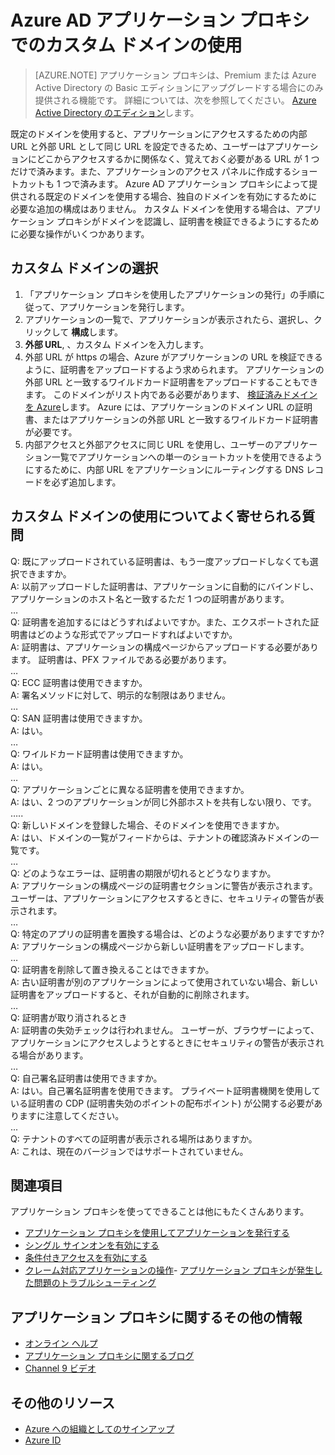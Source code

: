 <properties
    pageTitle="Azure AD アプリケーション プロキシでのカスタム ドメインの使用 | Microsoft Azure"
    description="Azure AD アプリケーション プロキシでカスタム ドメインを使用する方法について説明します。"
    services="active-directory"
    documentationCenter=""
    authors="kgremban"
    manager="StevenPo"
    editor=""/>

<tags
    ms.service="active-directory"
    ms.workload="identity"
    ms.tgt_pltfrm="na"
    ms.devlang="na"
    ms.topic="article"
    ms.date="10/19/2015"
    ms.author="kgremban"/>

# Azure AD アプリケーション プロキシでのカスタム ドメインの使用
> [AZURE.NOTE] アプリケーション プロキシは、Premium または Azure Active Directory の Basic エディションにアップグレードする場合にのみ提供される機能です。 詳細については、次を参照してください。 [Azure Active Directory のエディション](active-directory-editions.md)します。

既定のドメインを使用すると、アプリケーションにアクセスするための内部 URL と外部 URL として同じ URL を設定できるため、ユーザーはアプリケーションにどこからアクセスするかに関係なく、覚えておく必要がある URL が 1 つだけで済みます。また、アプリケーションのアクセス パネルに作成するショートカットも 1 つで済みます。 Azure AD アプリケーション プロキシによって提供される既定のドメインを使用する場合、独自のドメインを有効にするために必要な追加の構成はありません。 カスタム ドメインを使用する場合は、アプリケーション プロキシがドメインを認識し、証明書を検証できるようにするために必要な操作がいくつかあります。

## カスタム ドメインの選択

1. 「アプリケーション プロキシを使用したアプリケーションの発行」の手順に従って、アプリケーションを発行します。
2. アプリケーションの一覧で、アプリケーションが表示されたら、選択し、クリックして **構成**します。
3.  **外部 URL**, 、カスタム ドメインを入力します。
4. 外部 URL が https の場合、Azure がアプリケーションの URL を検証できるように、証明書をアップロードするよう求められます。 アプリケーションの外部 URL と一致するワイルドカード証明書をアップロードすることもできます。 このドメインがリスト内である必要があります、 [検証済みドメインを Azure](https://msdn.microsoft.com/library/azure/jj151788.aspx)します。 Azure には、アプリケーションのドメイン URL の証明書、またはアプリケーションの外部 URL と一致するワイルドカード証明書が必要です。
5. 内部アクセスと外部アクセスに同じ URL を使用し、ユーザーのアプリケーション一覧でアプリケーションへの単一のショートカットを使用できるようにするために、内部 URL をアプリケーションにルーティングする DNS レコードを必ず追加します。

## カスタム ドメインの使用についてよく寄せられる質問

Q: 既にアップロードされている証明書は、もう一度アップロードしなくても選択できますか。 <br>
A: 以前アップロードした証明書は、アプリケーションに自動的にバインドし、アプリケーションのホスト名と一致するただ 1 つの証明書があります。 <br>
…<br>
Q: 証明書を追加するにはどうすればよいですか。また、エクスポートされた証明書はどのような形式でアップロードすればよいですか。 <br>
A: 証明書は、アプリケーションの構成ページからアップロードする必要があります。 証明書は、PFX ファイルである必要があります。 <br>
…<br>
Q: ECC 証明書は使用できますか。 <br>
A: 署名メソッドに対して、明示的な制限はありません。 <br>
…<br>
Q: SAN 証明書は使用できますか。 <br>
A: はい。<br>
…<br>
Q: ワイルドカード証明書は使用できますか。 <br>
A: はい。 <br>
…<br>
Q: アプリケーションごとに異なる証明書を使用できますか。 <br>
A: はい、2 つのアプリケーションが同じ外部ホストを共有しない限り、です。 <br>
…..<br>
Q: 新しいドメインを登録した場合、そのドメインを使用できますか。 <br>
A: はい、ドメインの一覧がフィードからは、テナントの確認済みドメインの一覧です。 <br>
…<br>
Q: どのようなエラーは、証明書の期限が切れるとどうなりますか。 <br>
A: アプリケーションの構成ページの証明書セクションに警告が表示されます。 ユーザーは、アプリケーションにアクセスするときに、セキュリティの警告が表示されます。 <br>
…<br>
Q: 特定のアプリの証明書を置換する場合は、どのような必要がありますですか? <br>
A: アプリケーションの構成ページから新しい証明書をアップロードします。<br>
…<br>
Q: 証明書を削除して置き換えることはできますか。 <br>
A: 古い証明書が別のアプリケーションによって使用されていない場合、新しい証明書をアップロードすると、それが自動的に削除されます。<br>
…<br>
Q: 証明書が取り消されるとき<br>
A: 証明書の失効チェックは行われません。 ユーザーが、ブラウザーによって、アプリケーションにアクセスしようとするときにセキュリティの警告が表示される場合があります。<br>
…<br>
Q: 自己署名証明書は使用できますか。 <br>
A: はい。自己署名証明書を使用できます。 プライベート証明書機関を使用している証明書の CDP (証明書失効のポイントの配布ポイント) が公開する必要がありますに注意してください。 <br>
...<br>
Q: テナントのすべての証明書が表示される場所はありますか。 <br>
A: これは、現在のバージョンではサポートされていません。<br>



## 関連項目
アプリケーション プロキシを使ってできることは他にもたくさんあります。

- [アプリケーション プロキシを使用してアプリケーションを発行する](active-directory-application-proxy-publish.md)
- [シングル サインオンを有効にする](active-directory-application-proxy-sso-using-kcd.md)
- [条件付きアクセスを有効にする](active-directory-application-proxy-conditional-access.md)
- [クレーム対応アプリケーションの操作](active-directory-application-proxy-claims-aware-apps.md)- [アプリケーション プロキシが発生した問題のトラブルシューティング](active-directory-application-proxy-troubleshoot.md)

## アプリケーション プロキシに関するその他の情報
- [オンライン ヘルプ](active-directory-application-proxy-enable.md)
- [アプリケーション プロキシに関するブログ](http://blogs.technet.com/b/applicationproxyblog/)
- [Channel 9 ビデオ](http://channel9.msdn.com/events/Ignite/2015/BRK3864)

## その他のリソース

* [Azure への組織としてのサインアップ](sign-up-organization.md)
* [Azure ID](fundamentals-identity.md)

